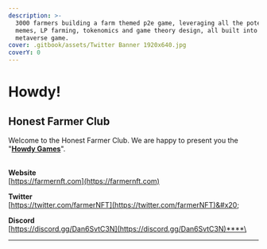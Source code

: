```yaml
---
description: >-
  3000 farmers building a farm themed p2e game, leveraging all the potential for
  memes, LP farming, tokenomics and game theory design, all built into a fun
  metaverse game.
cover: .gitbook/assets/Twitter Banner 1920x640.jpg
coverY: 0
---
```


# Howdy!

## Honest Farmer Club

Welcome to the Honest Farmer Club. We are happy to present you the "[**Howdy Games**](howdy-games/what-are-the-howdy-games.md)".



\
**Website**\
[https://farmernft.com](https://farmernft.com)

**Twitter**\
[https://twitter.com/farmerNFT](https://twitter.com/farmerNFT)&#x20;

**Discord**\
[https://discord.gg/Dan6SvtC3N](https://discord.gg/Dan6SvtC3N)****\
****
